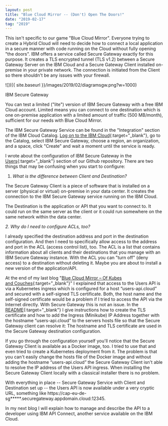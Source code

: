 ```yaml
---
layout: post
title: "Blue Cloud Mirror -- (Don't) Open The Doors!"
date: "2019-02-17"
tag: "2019"
---
```


This isn't specific to our game "Blue Cloud Mirror". Everyone trying to create a Hybrid Cloud will need to decide how to connect a local application in a secure manner with code running on the Cloud without fully opening "the doors". IBM offers a service called Secure Gateway exactly for this purpose. It creates a TLS encrypted tunnel (TLS v1.2) between a Secure Gateway Server on the IBM Cloud and a Secure Gateway Client installed on-premise in your private network. The connection is initiated from the Client so there shouldn't be any issues with your firewall.

![]({{ site.baseurl }}/images/2019/02/diagramsgw.png?w=1000)

IBM Secure Gateway

You can test a limited ("lite") version of IBM Secure Gateway with a free IBM Cloud account. Limited means you can connect to one destination which is one on-premise application with a limited amount of traffic (500 MB/month), sufficient for our needs with Blue Cloud Mirror.

The IBM Secure Gateway Service can be found in the "Integration" section of the IBM Cloud Catalog. [Log on to the IBM Cloud](https://cloud.ibm.com/login){:target="_blank"}, go to the Catalog, select IBM Secure Gateway, choose a region, an organization, and a space, click "Create" and wait a moment until the service is ready.

I wrote about the configuration of IBM Secure Gateway in the [Users](https://github.com/IBM/blue-cloud-mirror/tree/master/users){:target="_blank"} section of our Github repository. There are two things that may be confusing when you start to configure:

1. _What is the difference between Client and Destination?_

The Secure Gateway Client is a piece of software that is installed on a server (physical or virtual) on-premise in your data center. It creates the connection to the IBM Secure Gateway service running on the IBM Cloud.

The Destination is the application or API that you want to connect to. It could run on the same server as the client or it could run somewhere on the same network within the data center.

_2. Why do I need to configure ACLs, too?_

I already specified the destination address and port in the destination configuration. And then I need to specifically allow access to the address and port in the ACL (access control list), too. The ACL is a list that contains information about all clients and their destinations that you manage with an IBM Secure Gateway instance. With the ACL you can "turn off" (deny access) to a destination without deleting it. Maybe you are about to install a new version of the application/API.

At the end of my last blog "[Blue Cloud Mirror – Of Kubes and Couches](https://haralduebele.github.io/2019/02/01/blue-cloud-mirror-of-kubes-and-couches/){:target="_blank"}" I explained that access to the Users API is via a Kubernetes ingress which is configured for a host “users-api.cloud” and secured with a self-signed TLS certificate. Both, the host name and the self-signed certificate would be a problem if I tried to access the API via the Internet directly. With Secure Gateway this is not an issue. In the [README](https://github.com/IBM/blue-cloud-mirror/blob/master/users/README.md){:target="_blank"} I give instructions how to create the TLS certificate and how to add the Ingress (Minikube) IP Address together with the hostname “users-api.cloud” to the servers hosts file so that the Secure Gateway client can resolve it: The hostname and TLS certificate are used in the Secure Gateway destination configuration.

If you go through the configuration yourself you'll notice that the Secure Gateway Client is available as a Docker image, too. I tried to use that and even tried to create a Kubernetes deployment from it. The problem is that you can't easily change the hosts file of the Docker image and without adding the hostname “users-api.cloud” the Secure Gateway Client isn't able to resolve the IP address of the Users API ingress. When installing the Secure Gateway Client locally with a classical installer there is no problem.

With everything in place -- Secure Gateway Service with Client and Destination set up -- the Users API is now available under a very cryptic URL, something like https://cap-eu-de-sg*****.securegateway.appdomain.cloud:12345.

In my next blog I will explain how to manage and describe the API to a developer using IBM API Connect, another service available on the IBM Cloud.
